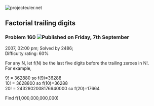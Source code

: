 ![projecteuler.net](images/print_page_logo.png)

## Factorial trailing digits

### Problem 160 ![](images/icon_info.png)Published on Friday, 7th September
2007, 02:00 pm; Solved by 2486;  
Difficulty rating: 60%

For any N, let f(N) be the last five digits before the trailing zeroes in N!.  
For example,

9! = 362880 so f(9)=36288  
10! = 3628800 so f(10)=36288  
20! = 2432902008176640000 so f(20)=17664

Find f(1,000,000,000,000)

  
  

